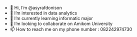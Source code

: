 - 👋 Hi, I’m @asyrafdonison
- 👀 I’m interested in data analytics
- 🌱 I’m currently learning informatic major
- 💞️ I’m looking to collaborate on Amikom University
- 📫 How to reach me on my phone number : 082242974730

<!---
asyrafdonison/asyrafdonison is a ✨ special ✨ repository because its `README.md` (this file) appears on your GitHub profile.
You can click the Preview link to take a look at your changes.
--->
